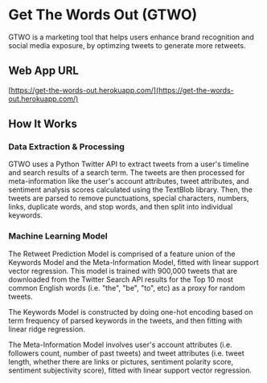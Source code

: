 # Get The Words Out (GTWO)
GTWO is a marketing tool that helps users enhance brand recognition and social media exposure, by optimzing tweets to generate more retweets.

## Web App URL
[https://get-the-words-out.herokuapp.com/](https://get-the-words-out.herokuapp.com/)

## How It Works

### Data Extraction & Processing
GTWO uses a Python Twitter API to extract tweets from a user's timeline and search results of a search term. The tweets are then processed for meta-information like the user's account attributes, tweet attributes, and sentiment analysis scores calculated using the TextBlob library. Then, the tweets are parsed to remove punctuations, special characters, numbers, links, duplicate words, and stop words, and then split into individual keywords.

### Machine Learning Model
The Retweet Prediction Model is comprised of a feature union of the Keywords Model and the Meta-Information Model, fitted with linear support vector regression. This model is trained with 900,000 tweets that are downloaded from the Twitter Search API results for the Top 10 most common English words (i.e. "the", "be", "to", etc) as a proxy for random tweets.

The Keywords Model is constructed by doing one-hot encoding based on term frequency of parsed keywords in the tweets, and then fitting with linear ridge regression.

The Meta-Information Model involves user's account attributes (i.e. followers count, number of past tweets) and tweet attributes (i.e. tweet length, whether there are links or pictures, sentiment polarity score, sentiment subjectivity score), fitted with linear support vector regression.



